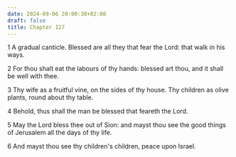```yaml
---
date: 2024-09-06 20:00:30+02:00
draft: false
title: Chapter 127
---
```




1 A gradual canticle. Blessed are all they that fear the Lord: that walk in his ways.

2 For thou shalt eat the labours of thy hands: blessed art thou, and it shall be well with thee.

3 Thy wife as a fruitful vine, on the sides of thy house. Thy children as olive plants, round about thy table.

4 Behold, thus shall the man be blessed that feareth the Lord.

5 May the Lord bless thee out of Sion: and mayst thou see the good things of Jerusalem all the days of thy life.

6 And mayst thou see thy children's children, peace upon Israel.

